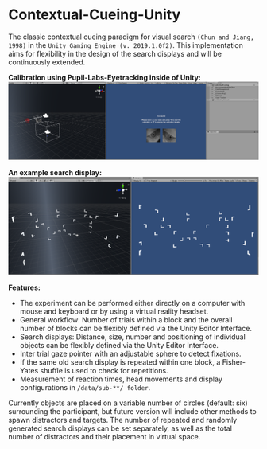 # Contextual-Cueing-Unity
The classic contextual cueing paradigm for visual search `(Chun and Jiang, 1998)` in the `Unity Gaming Engine (v. 2019.1.0f2)`. This implementation aims for flexibility in the design of the search displays and will be continuously extended.

**Calibration using Pupil-Labs-Eyetracking inside of Unity:**
![Calibration using Pupil-Labs-Eyetracking inside of Unity](https://github.com/nimarek/Contextual-Cueing-Unity/blob/master/images/ccvr_0.png) 

**An example search display:**
![An example search display](https://github.com/nimarek/Contextual-Cueing-Unity/blob/master/images/ccvr_1.png) 

**Features:**

- The experiment can be performed either directly on a computer with mouse and keyboard or by using a virtual reality headset.
- General workflow: Number of trials within a block and the overall number of blocks can be flexibly defined via the Unity Editor Interface.
- Search displays: Distance, size, number and positioning of individual objects can be flexibly defined via the Unity Editor Interface.
- Inter trial gaze pointer with an adjustable sphere to detect fixations.
- If the same old search display is repeated within one block, a Fisher-Yates shuffle is used to check for repetitions.
- Measurement of reaction times, head movements and display configurations in `/data/sub-**/ folder`.

Currently objects are placed on a variable number of circles (default: six) surrounding the participant, but future version will include other methods to spawn distractors and targets. The number of repeated and randomly generated search displays can be set separately, as well as the total number of distractors and their placement in virtual space.
